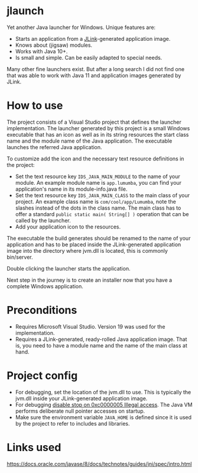 # jlaunch

Yet another Java launcher for Windows. Unique features are:
* Starts an application from a [JLink](https://docs.oracle.com/en/java/javase/11/tools/jlink.html)-generated application image.
* Knows about (jigsaw) modules.
* Works with Java 10+.
* Is small and simple. Can be easily adapted to special needs.

Many other fine launchers exist.  But after a long search I did not find one that was able to work with Java 11 and application images generated by JLink.

# How to use
The project consists of a Visual Studio project that defines the launcher implementation.  The launcher generated by this project is a small Windows executable that has an icon as well as in its string resources the start class name and the module name of the Java application. The executable launches the referred Java application.

To customize add the icon and the necessary text resource definitions in the project:

* Set the text resource key `IDS_JAVA_MAIN_MODULE` to the name of your module.  An example module name is `app.lumumba`, you can find your application's name in its module-info.java file.
* Set the text resource key `IDS_JAVA_MAIN_CLASS` to the main class of your project.  An example class name is `com/cool/app/Lumumba`, note the slashes instead of the dots in the class name.  The main class has to offer a standard `public static main( String[] )` operation that can be called by the launcher.
* Add your application icon to the resources.

The executable the build generates should be renamed to the name of your application and has to be placed inside the JLink-generated application image into the directory where jvm.dll is located, this is commonly bin/server.

Double clicking the launcher starts the application.

Next step in the journey is to create an installer now that you have a complete Windows application.

# Preconditions
* Requires Microsoft Visual Studio.  Version 19 was used for the implementation.
* Requires a JLink-generated, ready-rolled Java application image.  That is, you need to have a module name and the name of the main class at hand.

# Project config
* For debugging, set the location of the jvm.dll to use.  This is typically the jvm.dll inside your JLink-generated application image.
* For debugging [disable stop on 0xc0000005 Illegal access](https://stackoverflow.com/questions/36250235/exception-0xc0000005-from-jni-createjavavm-jvm-dll).  The Java VM performs deliberate null pointer accesses on startup.
* Make sure the environment variable `JAVA_HOME` is defined since it is used by the project to refer to includes and libraries.

# Links used
https://docs.oracle.com/javase/8/docs/technotes/guides/jni/spec/intro.html
